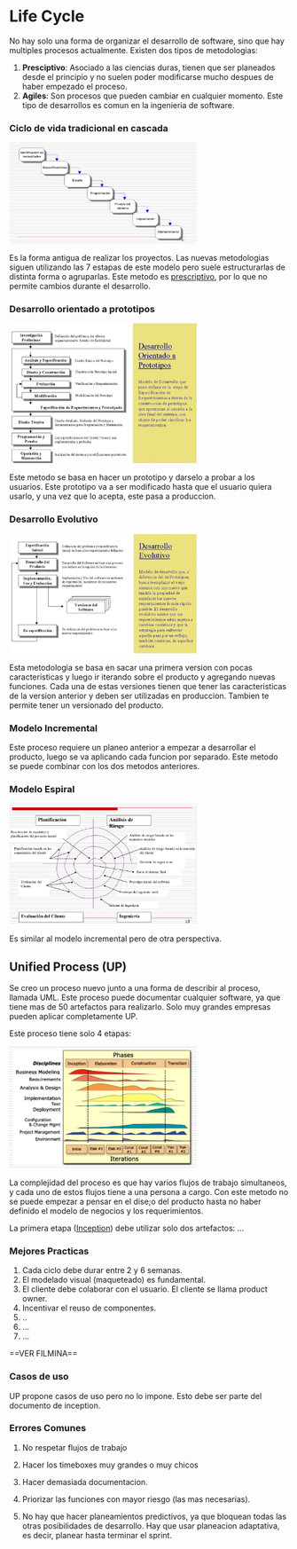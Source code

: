 # Life Cycle

No hay solo una forma de organizar el desarrollo de software, sino que hay multiples procesos actualmente. Existen dos  tipos de metodologias:

1. **Presciptivo**: Asociado a las ciencias duras, tienen que ser planeados desde el principio y no suelen poder modificarse mucho despues de haber empezado el proceso.
2. **Agiles**: Son procesos que pueden cambiar en cualquier momento. Este tipo de desarrollos es comun en la ingenieria de software.

### Ciclo de vida tradicional en cascada

<img src="Resources/image-20200302133633226.png" alt="image-20200302133633226" style="zoom: 33%;" />

Es la forma antigua de realizar los proyectos. Las nuevas metodologias siguen utilizando las 7 estapas de este modelo pero suele estructurarlas de distinta forma o agruparlas. Este metodo es <u>prescriptivo</u>, por lo que no permite cambios durante el desarrollo.

### Desarrollo orientado a prototipos

<img src="Resources/image-20200302134434984.png" alt="image-20200302134434984" style="zoom:33%;" />

Este metodo se basa en hacer un prototipo y darselo a probar a los usuarios. Este prototipo va a ser modificado hasta que el usuario quiera usarlo, y una vez que lo acepta, este pasa a produccion.

### Desarrollo Evolutivo

<img src="Resources/image-20200302134610353.png" alt="image-20200302134610353" style="zoom:33%;" />

Esta metodologia se basa en sacar una primera version con pocas caracteristicas y luego ir iterando sobre el producto y agregando nuevas funciones. Cada una de estas versiones tienen que tener las caracteristicas de la version anterior y deben ser utilizadas en produccion. Tambien te permite tener un versionado del producto.

### Modelo Incremental

Este proceso requiere un planeo anterior a empezar a desarrollar el producto, luego se va aplicando cada funcion por separado. Este metodo se puede combinar con los dos metodos anteriores.

### Modelo Espiral

<img src="Resources/image-20200302135714761.png" alt="image-20200302135714761" style="zoom:33%;" />

Es similar al modelo incremental pero de otra perspectiva.

## Unified Process (UP)

Se creo un proceso nuevo junto a una forma de describir al proceso, llamada UML. Este proceso puede documentar cualquier software, ya que tiene mas de 50 artefactos para realizarlo. Solo muy grandes empresas pueden aplicar completamente UP.

Este proceso tiene solo 4 etapas:

<img src="Resources/image-20200302140034181.png" alt="image-20200302140034181" style="zoom:33%;" />

La complejidad del proceso es que hay varios flujos de trabajo simultaneos, y cada uno de estos flujos tiene a una persona a cargo. Con este metodo no se puede empezar a pensar en el dise;o del producto hasta no haber definido el modelo de negocios y los requerimientos.

La primera etapa (<u>Inception</u>) debe utilizar solo dos artefactos: ...

### Mejores Practicas

1. Cada ciclo debe durar entre 2 y 6 semanas.
2. El modelado visual (maqueteado) es fundamental.
3. El cliente debe colaborar con el usuario. El cliente se llama product owner.
4. Incentivar el reuso de componentes.
5. ..
6. ...
7. ...

==VER FILMINA==

### Casos de uso

UP propone casos de uso pero no lo impone. Esto debe ser parte del documento de inception.

### Errores Comunes

1. No respetar flujos de trabajo

2. Hacer los timeboxes muy grandes o muy chicos

3. Hacer demasiada documentacion.

4. Priorizar las funciones con mayor riesgo (las mas necesarias).
5. No hay que hacer planeamientos predictivos, ya que bloquean todas las otras posibilidades de desarrollo.  Hay que usar planeacion adaptativa, es decir, planear hasta terminar el sprint.



